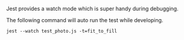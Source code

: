 Jest provides a watch mode which is super handy during debugging. 

The following command will auto run the test while developing. 

`jest --watch test_photo.js -t=fit_to_fill`

